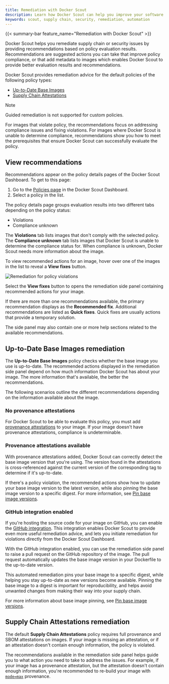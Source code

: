 ```yaml
---
title: Remediation with Docker Scout
description: Learn how Docker Scout can help you improve your software quality automatically, using remediation
keywords: scout, supply chain, security, remediation, automation
---
```


{{< summary-bar feature_name="Remediation with Docker Scout" >}}

Docker Scout helps you remediate supply chain or security issues by providing
recommendations based on policy evaluation results. Recommendations are
suggested actions you can take that improve policy compliance, or that add
metadata to images which enables Docker Scout to provide better evaluation
results and recommendations.

Docker Scout provides remediation advice for the default policies of the
following policy types:

- [Up-to-Date Base Images](#up-to-date-base-images-remediation)
- [Supply Chain Attestations](#supply-chain-attestations-remediation)

<!-- TODO(dvdksn): verify the following -->
> [!NOTE]
> Guided remediation is not supported for custom policies.

For images that violate policy, the recommendations focus on addressing
compliance issues and fixing violations. For images where Docker Scout is
unable to determine compliance, recommendations show you how to meet the
prerequisites that ensure Docker Scout can successfully evaluate the policy.

## View recommendations

Recommendations appear on the policy details pages of the Docker Scout
Dashboard. To get to this page:

1. Go to the [Policies page](https://scout.docker.com/reports/policy) in the Docker Scout Dashboard.
2. Select a policy in the list.

The policy details page groups evaluation results into two different tabs
depending on the policy status:

- Violations
- Compliance unknown

The **Violations** tab lists images that don't comply with the selected policy.
The **Compliance unknown** tab lists images that Docker Scout is unable to
determine the compliance status for. When compliance is unknown, Docker Scout
needs more information about the image.

To view recommended actions for an image, hover over one of the images in the
list to reveal a **View fixes** button.

![Remediation for policy violations](../images/remediation.png)

Select the **View fixes** button to opens the remediation side panel containing
recommended actions for your image.

If there are more than one recommendations available, the primary
recommendation displays as the **Recommended fix**. Additional recommendations
are listed as **Quick fixes**. Quick fixes are usually actions that provide a
temporary solution.

The side panel may also contain one or more help sections related to the
available recommendations.

## Up-to-Date Base Images remediation

The **Up-to-Date Base Images** policy checks whether the base image you use is
up-to-date. The recommended actions displayed in the remediation side panel
depend on how much information Docker Scout has about your image. The more
information that's available, the better the recommendations.

The following scenarios outline the different recommendations depending on the
information available about the image.

### No provenance attestations

For Docker Scout to be able to evaluate this policy, you must add [provenance
attestations](/manuals/build/metadata/attestations/slsa-provenance.md) to your image. If
your image doesn't have provenance attestations, compliance is undeterminable.

<!--
  TODO(dvdksn): no support for the following, yet

  When provenance attestations are unavailable, Docker Scout provides generic,
  best-effort recommendations in the remediation side panel. These
  recommendations estimate your base using information from image analysis
  results. The base image version is unknown, but you can manually select the
  version you use in the remediation side panel. This lets Docker Scout evaluate
  whether the base image detected in the image analysis is up-to-date with the
  version you selected.

  https://github.com/docker/docs/pull/18961#discussion_r1447186845
-->

### Provenance attestations available

With provenance attestations added, Docker Scout can correctly detect the base
image version that you're using. The version found in the attestations is
cross-referenced against the current version of the corresponding tag to
determine if it's up-to-date.

If there's a policy violation, the recommended actions show how to update your
base image version to the latest version, while also pinning the base image
version to a specific digest. For more information, see [Pin base image
versions](/manuals/build/building/best-practices.md#pin-base-image-versions).

### GitHub integration enabled

If you're hosting the source code for your image on GitHub, you can enable the
[GitHub integration](../integrations/source-code-management/github.md). This
integration enables Docker Scout to provide even more useful remediation
advice, and lets you initiate remediation for violations directly from the
Docker Scout Dashboard.

With the GitHub integration enabled, you can use the remediation side panel to
raise a pull request on the GitHub repository of the image. The pull request
automatically updates the base image version in your Dockerfile to the
up-to-date version.

This automated remediation pins your base image to a specific digest, while
helping you stay up-to-date as new versions become available. Pinning the base
image to a digest is important for reproducibility, and helps avoid unwanted
changes from making their way into your supply chain.

For more information about base image pinning, see [Pin base image
versions](/manuals/build/building/best-practices.md#pin-base-image-versions).

<!--
  TODO(dvdksn): no support for the following, yet

  Enabling the GitHub integration also allows Docker Scout to visualize the
  remediation workflow in the Docker Scout Dashboard. Each step, from the pull
  request being raised to the image being deployed to an environment, is
  displayed in the remediation sidebar when inspecting the image.

  https://github.com/docker/docs/pull/18961#discussion_r1447189475
-->

## Supply Chain Attestations remediation

The default **Supply Chain Attestations** policy requires full provenance and
SBOM attestations on images. If your image is missing an attestation, or if an
attestation doesn't contain enough information, the policy is violated.

The recommendations available in the remediation side panel helps guide you to
what action you need to take to address the issues. For example, if your image
has a provenance attestation, but the attestation doesn't contain enough
information, you're recommended to re-build your image with
[`mode=max`](/manuals/build/metadata/attestations/slsa-provenance.md#max) provenance.
